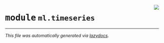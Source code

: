 <!-- markdownlint-disable -->

<a href="../../../arcus/ml/timeseries/__init__.py#L0"><img align="right" style="float:right;" src="https://img.shields.io/badge/-source-cccccc?style=flat-square"></a>

# <kbd>module</kbd> `ml.timeseries`








---

_This file was automatically generated via [lazydocs](https://github.com/ml-tooling/lazydocs)._
